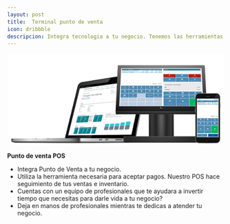 ```yaml
---
layout: post
title:  Terminal punto de venta
icon: dribbble
descripcion: Integra tecnologia a tu negocio. Tenemos las herramientas necesarias para facilitar, crecer y popularizar tu negocio
---
```


<img src="\assets\img\slide\pos.png" class="img-fluid" alt="Responsive image">

**Punto de venta POS**
* Integra Punto de Venta a tu negocio.
* Utiliza la herramienta necesaria para aceptar pagos. Nuestro POS hace seguimiento de tus ventas e inventario.
* Cuentas con un equipo de profesionales que te ayudara a invertir tiempo que necesitas para darle vida a tu negocio?
* Deja en manos de profesionales mientras te dedicas a atender tu negocio.